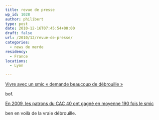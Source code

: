 ```yaml
---
title: revue de presse
wp_id: 1028
author: philibert
type: post
date: 2010-12-16T07:45:54+00:00
draft: false
url: /2010/12/revue-de-presse/
categories:
  - news de merde
residency:
  - France
locations:
  - Lyon

---
```

[Vivre avec un smic « demande beaucoup de débrouille »][1]

bof.

[En 2009, les patrons du CAC 40 ont gagné en moyenne 190 fois le smic][2]

ben en voilà de la vraie débrouille.

 [1]: https://www.lemonde.fr/societe/article/2010/12/02/vivre-avec-un-smic-demande-beaucoup-de-debrouille_1447891_3224.html#ens_id=1452889
 [2]: https://www.lemonde.fr/economie/article/2010/12/14/en-2009-les-patrons-du-cac-40-ont-gagne-en-moyenne-190-fois-le-smic_1453479_3234.html#ens_id=1452889